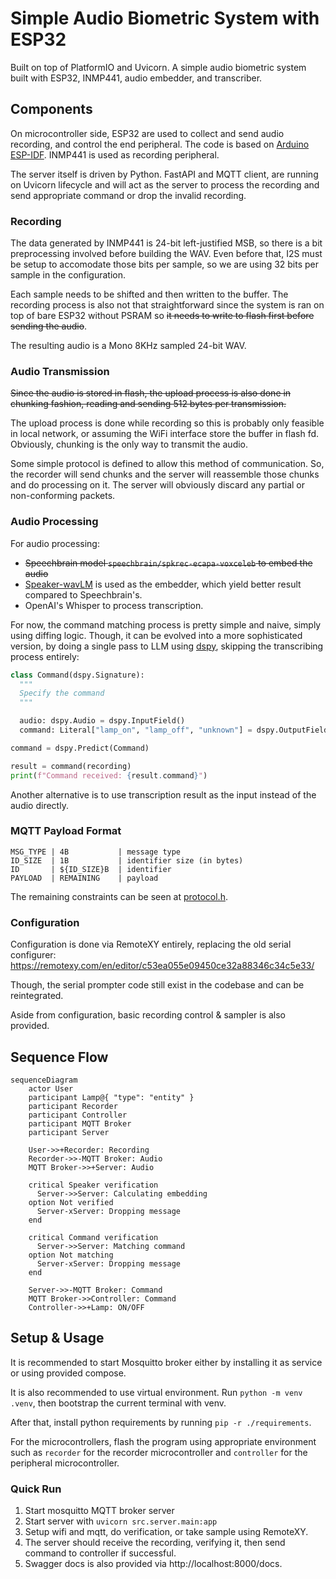 # Simple Audio Biometric System with ESP32

Built on top of PlatformIO and Uvicorn. 
A simple audio biometric system built with ESP32, INMP441, audio embedder, and transcriber.

## Components

On microcontroller side, ESP32 are used to collect and send audio recording, and control the end peripheral.
The code is based on [Arduino ESP-IDF](https://docs.espressif.com/projects/arduino-esp32/en/latest/index.html).
INMP441 is used as recording peripheral.

The server itself is driven by Python. 
FastAPI and MQTT client, are running on Uvicorn lifecycle and will act as the server to process
the recording and send appropriate command or drop the invalid recording.

### Recording

The data generated by INMP441 is 24-bit left-justified MSB, so there is a bit preprocessing involved 
before building the WAV. Even before that, I2S must be setup to accomodate those bits per sample, 
so we are using 32 bits per sample in the configuration. 

Each sample needs to be shifted and then written to the buffer. The recording process is also not
that straightforward since the system is ran on top of bare ESP32 without PSRAM so ~~it needs to write
to flash first before sending the audio~~.

The resulting audio is a Mono 8KHz sampled 24-bit WAV.

### Audio Transmission

~~Since the audio is stored in flash, the upload process is also done in chunking fashion, 
reading and sending 512 bytes per transmission.~~

The upload process is done while recording so this is probably only feasible in local network,
or assuming the WiFi interface store the buffer in flash fd. Obviously, chunking is the only way
to transmit the audio.

Some simple protocol is defined to allow this method of communication. 
So, the recorder will send chunks and the server will reassemble those chunks and do processing on it.
The server will obviously discard any partial or non-conforming packets.

### Audio Processing

For audio processing:
- ~~Speechbrain model `speechbrain/spkrec-ecapa-voxceleb` to embed the audio~~
- [Speaker-wavLM](https://huggingface.co/Orange/Speaker-wavLM-id) is used as the embedder, 
  which yield better result compared to Speechbrain's.
- OpenAI's Whisper to process transcription.

For now, the command matching process is pretty simple and naive, simply using diffing logic.
Though, it can be evolved into a more sophisticated version, by doing a single pass to LLM using [dspy](https://dspy.ai/),
skipping the transcribing process entirely:

```py
class Command(dspy.Signature):
  """
  Specify the command
  """

  audio: dspy.Audio = dspy.InputField()
  command: Literal["lamp_on", "lamp_off", "unknown"] = dspy.OutputField()

command = dspy.Predict(Command)

result = command(recording)
print(f"Command received: {result.command}")
```

Another alternative is to use transcription result as the input instead of the audio directly.

### MQTT Payload Format

```
MSG_TYPE | 4B           | message type
ID_SIZE  | 1B           | identifier size (in bytes)
ID       | ${ID_SIZE}B  | identifier
PAYLOAD  | REMAINING    | payload
```

The remaining constraints can be seen at [protocol.h](./src/mqtt/protocol.h).

### Configuration

Configuration is done via RemoteXY entirely, replacing the old serial configurer:
https://remotexy.com/en/editor/c53ea055e09450ce32a88346c34c5e33/

Though, the serial prompter code still exist in the codebase and can be reintegrated.

Aside from configuration, basic recording control & sampler is also provided.

## Sequence Flow

```mermaid
sequenceDiagram
    actor User
    participant Lamp@{ "type": "entity" }
    participant Recorder
    participant Controller
    participant MQTT Broker
    participant Server

    User->>+Recorder: Recording
    Recorder->>-MQTT Broker: Audio
    MQTT Broker->>+Server: Audio

    critical Speaker verification
      Server->>Server: Calculating embedding
    option Not verified
      Server-xServer: Dropping message
    end

    critical Command verification
      Server->>Server: Matching command
    option Not matching
      Server-xServer: Dropping message
    end

    Server->>-MQTT Broker: Command
    MQTT Broker->>Controller: Command
    Controller->>+Lamp: ON/OFF
```

## Setup & Usage

It is recommended to start Mosquitto broker either by installing it as service
or using provided compose.

It is also recommended to use virtual environment. 
Run `python -m venv .venv`, then bootstrap the current terminal with venv.

After that, install python requirements by running `pip -r ./requirements`.

For the microcontrollers, flash the program using appropriate environment 
such as `recorder` for the recorder microcontroller 
and `controller` for the peripheral microcontroller.

### Quick Run

1. Start mosquitto MQTT broker server
2. Start server with `uvicorn src.server.main:app`
3. Setup wifi and mqtt, do verification, or take sample using RemoteXY.
4. The server should receive the recording, verifying it, then send command to controller if successful.
5. Swagger docs is also provided via http://localhost:8000/docs.
